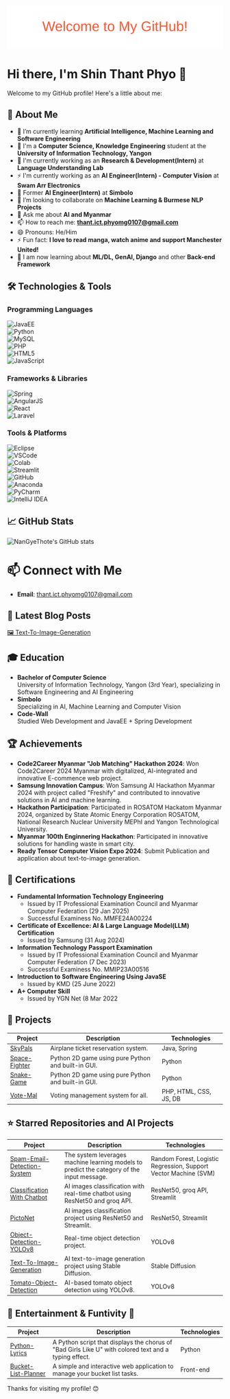 ![Animated Banner](welcome.svg?v=2)

# Hi there, I'm Shin Thant Phyo 👋

Welcome to my GitHub profile! Here's a little about me:

## 🚀 About Me
- 🌱 I’m currently learning **Artificial Intelligence, Machine Learning and Software Engineering**
- 🏫 I'm a **Computer Science, Knowledge Engineering** student at the **University of Information Technology, Yangon**
- 🏢 I'm currently working as an **Research & Development(Intern)** at **Language Understanding Lab**
- ⚡ I'm currently working as an **AI Engineer(Intern) - Computer Vision** at **Swam Arr Electronics**
- 🏢 Former **AI Engineer(Intern)** at **Simbolo**
- 👯 I’m looking to collaborate on **Machine Learning & Burmese NLP Projects**
- 💬 Ask me about **AI and Myanmar**
- 📫 How to reach me: **thant.ict.phyomg0107@gmail.com**
- 😄 Pronouns: He/Him
- ⚡ Fun fact: **I love to read manga, watch anime and support Manchester United!**
- 📗 I am now learning about **ML/DL, GenAI, Django** and other **Back-end Framework**


## 🛠️ Technologies & Tools

### Programming Languages  
![JavaEE](https://img.shields.io/badge/-JavaEE-007396?style=flat-square&logo=java&logoColor=white)  
![Python](https://img.shields.io/badge/-Python-3776AB?style=flat-square&logo=python&logoColor=white)  
![MySQL](https://img.shields.io/badge/-MySQL-4479A1?style=flat-square&logo=mysql&logoColor=white)  
![PHP](https://img.shields.io/badge/-PHP-777BB4?style=flat-square&logo=php&logoColor=white)  
![HTML5](https://img.shields.io/badge/-HTML5-E34F26?style=flat-square&logo=html5&logoColor=white)  
![JavaScript](https://img.shields.io/badge/-JavaScript-F7DF1E?style=flat-square&logo=javascript&logoColor=black)  

### Frameworks & Libraries  
![Spring](https://img.shields.io/badge/-Spring-6DB33F?style=flat-square&logo=spring&logoColor=white)  
![AngularJS](https://img.shields.io/badge/-AngularJS-E23237?style=flat-square&logo=angularjs&logoColor=white)  
![React](https://img.shields.io/badge/-React-61DAFB?style=flat-square&logo=react&logoColor=black)  
![Laravel](https://img.shields.io/badge/-Laravel-FF2D20?style=flat-square&logo=laravel&logoColor=white)  

### Tools & Platforms  
![Eclipse](https://img.shields.io/badge/-Eclipse-2C2255?style=flat-square&logo=eclipse&logoColor=white)  
![VSCode](https://img.shields.io/badge/-VSCode-007ACC?style=flat-square&logo=visual-studio-code&logoColor=white)  
![Colab](https://img.shields.io/badge/-Colab-F9AB00?style=flat-square&logo=googlecolab&logoColor=white)  
![Streamlit](https://img.shields.io/badge/-Streamlit-FF4B2B?style=flat-square&logo=streamlit&logoColor=white)  
![GitHub](https://img.shields.io/badge/-GitHub-181717?style=flat-square&logo=github&logoColor=white)  
![Anaconda](https://img.shields.io/badge/-Anaconda-44A833?style=flat-square&logo=anaconda&logoColor=white)  
![PyCharm](https://img.shields.io/badge/-PyCharm-000000?style=flat-square&logo=pycharm&logoColor=white)  
![IntelliJ IDEA](https://img.shields.io/badge/-IntelliJ%20IDEA-000000?style=flat-square&logo=intellijidea&logoColor=white)  

## 📈 GitHub Stats
![NanGyeThote's GitHub stats](https://github-readme-stats.vercel.app/api?username=NanGyeThote&show_icons=true&theme=radical)

# 📫 Connect with Me
- **Email**: [thant.ict.phyomg0107@gmail.com](mailto:thant.ict.phyomg0107@gmail.com)

## 📝 Latest Blog Posts
<!-- BLOG-POST-LIST:START -->
[🖼️ Text-To-Image-Generation](https://app.readytensor.ai/publications/visionary_text_ai-powered_image_creation_M8DTkcrYzlqf)
<!-- BLOG-POST-LIST:END -->

## 🎓 Education
- **Bachelor of Computer Science**  
  University of Information Technology, Yangon (3rd Year), specializing in Software Engineering and AI Engineering
- **Simbolo**  
  Specializing in AI, Machine Learning and Computer Vision
- **Code-Wall**  
  Studied Web Development and JavaEE + Spring Development
  

## 🏆 Achievements
- **Code2Career Myanmar "Job Matching" Hackathon 2024**: Won Code2Career 2024 Myanmar with digitalized, AI-integrated and innovative E-commence web project.
- **Samsung Innovation Campus**: Won Samsung AI Hackathon Myanmar 2024 with project called "Freshify" and contributed to innovative solutions in AI and machine learning.
- **Hackathon Participation**: Participated in ROSATOM Hackatom Myanmar 2024, organized by State Atomic Energy Corporation ROSATOM, National Research Nuclear University MEPhI and Yangon Technological University.
- **Myanmar 100th Enginnering Hackathon**: Participated in innovative solutions for handling waste in smart city.
- **Ready Tensor Computer Vision Expo 2024**: Submit Publication and application about text-to-image generation.
  
## 📜 Certifications
- **Fundamental Information Technology Engineering**  
  - Issued by IT Professional Examination Council and Myanmar Computer Federation (29 Jan 2025) 
  - Successful Examiness No. MMFE24A00224
- **Certificate of Excellence: AI & Large Language Model(LLM) Certification**  
  - Issued by Samsung (31 Aug 2024)
- **Information Technology Passport Examination**  
  - Issued by IT Professional Examination Council and Myanmar Computer Federation (7 Dec 2023) 
  - Successful Examiness No. MMIP23A00516
- **Introduction to Software Engineering Using JavaSE**  
  - Issued by KMD (25 June 2022)
- **A+ Computer Skill**  
  - Issued by YGN Net (8 Mar 2022

## 🔧 Projects

| Project       | Description                                                                                  | Technologies                |
|---------------|----------------------------------------------------------------------------------------------|-----------------------------|
| [SkyPals](https://github.com/NanGyeThote/portfolio.git) | Airplane ticket reservation system.                                           | Java, Spring               |
| [Space-Fighter](https://github.com/NanGyeThote/Space-Fighter.git) | Python 2D game using pure Python and built-in GUI.                           | Python                     |
| [Snake-Game](https://github.com/NanGyeThote/SnakeGame.git) | Python 2D game using pure Python and built-in GUI.                           | Python                     |
| [Vote-Mal](https://github.com/NanGyeThote/Vote-Mal.git) | Voting management system for all.                                            | PHP, HTML, CSS, JS, DB     |

## ⭐️ Starred Repositories and AI Projects

| Project       | Description                                                                                  | Technologies                |
|---------------|----------------------------------------------------------------------------------------------|-----------------------------|
| [Spam-Email-Detection-System](https://github.com/NanGyeThote/Spam-Email-Detection-System.git) | The system leverages machine learning models to predict the category of the input message. | Random Forest, Logistic Regression, Support Vector Machine (SVM) |
| [Classification With Chatbot](https://github.com/NanGyeThote/Classification-with-chatbot.git) | AI images classification with real-time chatbot using ResNet50 and groq API. | ResNet50, groq API, Streamlit |
| [PictoNet](https://github.com/NanGyeThote/PictoNet.git) | AI images classification project using ResNet50 and Streamlit.                | ResNet50, Streamlit        |
| [Object-Detection-YOLOv8](https://github.com/NanGyeThote/Object-Detection-Yolov8.git) | Real-time object detection project.                                           | YOLOv8                     |
| [Text-To-Image-Generation](https://github.com/NanGyeThote/Text-To-Image-Generation.git) | AI text-to-image generation project using Stable Diffusion.                   | Stable Diffusion           |
| [Tomato-Object-Detection](https://github.com/NanGyeThote/Tomato-Object-Detection.git) | AI-based tomato object detection using YOLOv8.                                | YOLOv8                     |

## 🎵 Entertainment & Funtivity 🎯

| Project       | Description                                                                                  | Technologies                |
|---------------|----------------------------------------------------------------------------------------------|-----------------------------|
| [Python-Lyrics](https://github.com/NanGyeThote/Python---Lyrics.git) | A Python script that displays the chorus of "Bad Girls Like U" with colored text and a typing effect. | Python                     |
| [Bucket-List-Planner](https://github.com/NanGyeThote/Bucket-List-Planner.git) | A simple and interactive web application to manage your bucket list tasks. | Front-end                     |


Thanks for visiting my profile! 😊
